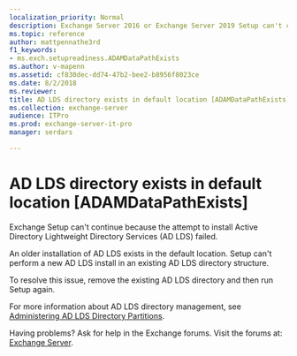 ```yaml
---
localization_priority: Normal
description: Exchange Server 2016 or Exchange Server 2019 Setup can't continue because an AD LDS directory exists in the default location.
ms.topic: reference
author: mattpennathe3rd
f1_keywords:
- ms.exch.setupreadiness.ADAMDataPathExists
ms.author: v-mapenn
ms.assetid: cf830dec-dd74-47b2-bee2-b8956f8023ce
ms.date: 8/2/2018
ms.reviewer: 
title: AD LDS directory exists in default location [ADAMDataPathExists]
ms.collection: exchange-server
audience: ITPro
ms.prod: exchange-server-it-pro
manager: serdars

---
```


# AD LDS directory exists in default location [ADAMDataPathExists]

Exchange Setup can't continue because the attempt to install Active Directory Lightweight Directory Services (AD LDS) failed.

An older installation of AD LDS exists in the default location. Setup can't perform a new AD LDS install in an existing AD LDS directory structure.

To resolve this issue, remove the existing AD LDS directory and then run Setup again.

For more information about AD LDS directory management, see [Administering AD LDS Directory Partitions](https://go.microsoft.com/fwlink/p/?LinkId=272302).

Having problems? Ask for help in the Exchange forums. Visit the forums at: [Exchange Server](https://go.microsoft.com/fwlink/p/?linkId=60612).
